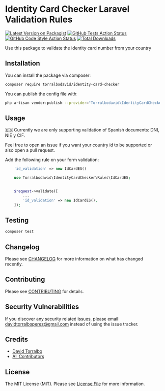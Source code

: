 # Identity Card Checker Laravel Validation Rules

[![Latest Version on Packagist](https://img.shields.io/packagist/v/torralbodavid/identity-card-checker.svg?style=flat-square)](https://packagist.org/packages/torralbodavid/identity-card-checker)
[![GitHub Tests Action Status](https://img.shields.io/github/workflow/status/torralbodavid/identity-card-checker/run-tests?label=tests)](https://github.com/torralbodavid/identity-card-checker/actions?query=workflow%3Arun-tests+branch%3Amain)
[![GitHub Code Style Action Status](https://img.shields.io/github/workflow/status/torralbodavid/identity-card-checker/Check%20&%20fix%20styling?label=code%20style)](https://github.com/torralbodavid/identity-card-checker/actions?query=workflow%3A"Check+%26+fix+styling"+branch%3Amain)
[![Total Downloads](https://img.shields.io/packagist/dt/torralbodavid/identity-card-checker.svg?style=flat-square)](https://packagist.org/packages/torralbodavid/identity-card-checker)

Use this package to validate the identity card number from your country

## Installation

You can install the package via composer:

```bash
composer require torralbodavid/identity-card-checker
```

You can publish the config file with:
```bash
php artisan vendor:publish --provider="Torralbodavid\IdentityCardChecker\IdentityCardCheckerServiceProvider" --tag="identity-card-checker-config"
```

## Usage

🇪🇸 Currently we are only supporting validation of Spanish documents: DNI, NIE y CIF. 

Feel free to open an issue if you want your country id to be supported or also open a pull request.

Add the following rule on your form validation:

```php
    'id_validation' => new IdCardES()
```

```php
    use Torralbodavid\IdentityCardChecker\Rules\IdCardES;

    
    $request->validate([
        ...
        'id_validation' => new IdCardES(),
    ]);
```

## Testing

```bash
composer test
```

## Changelog

Please see [CHANGELOG](CHANGELOG.md) for more information on what has changed recently.

## Contributing

Please see [CONTRIBUTING](.github/CONTRIBUTING.md) for details.

## Security Vulnerabilities

If you discover any security related issues, please email davidtorralboperez@gmail.com instead of using the issue tracker.

## Credits

- [David Torralbo](https://github.com/torralbodavid)
- [All Contributors](../../contributors)

## License

The MIT License (MIT). Please see [License File](LICENSE.md) for more information.
